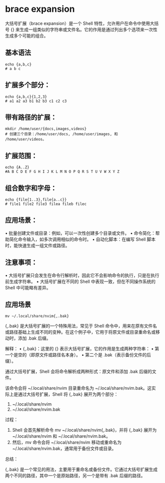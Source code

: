 # brace expansion

大括号扩展（brace expansion）是一个 Shell 特性，允许用户在命令中使用大括号 {} 来生成一组类似的字符串或文件名。它的作用是通过列出多个选项来一次性生成多个可能的组合。

## 基本语法
```shell
echo {a,b,c}
# a b c
```

## 扩展多个部分：

```shell
echo {a,b,c}{1,2,3}
# a1 a2 a3 b1 b2 b3 c1 c2 c3
```
## 带有路径的扩展：

```shell
mkdir /home/user/{docs,images,videos}
# 创建三个目录：/home/user/docs, /home/user/images, 和 /home/user/videos。
```

## 扩展范围：

```shell
echo {A..Z}
#A B C D E F G H I J K L M N O P Q R S T U V W X Y Z
```


## 组合数字和字母：

```shell
echo {file{1..3},file{a..c}}
# file1 file2 file3 filea fileb filec
```

## 应用场景：
•	批量创建文件或目录：例如，可以一次性创建多个目录或文件。
•	命令简化：帮助简化命令输入，如多次调用相似的命令时。
•	自动化脚本：在编写 Shell 脚本时，能快速生成一组文件或路径。

## 注意事项：
•	大括号扩展只会发生在命令行解析时，因此它不会影响命令的执行，只是在执行前生成字符串。
•	大括号扩展在不同的 Shell 中表现一致，但在不同操作系统的 Shell 中可能略有差异。

## 应用场景
```shell
mv ~/.local/share/nvim{,.bak}
```
{,.bak} 是大括号扩展的一个特殊用法，常见于 Shell 命令中，用来在原有文件名或路径基础上生成不同的变种。在这个例子中，它用于将原文件或目录重命名或移动时，添加 .bak 后缀。

解释：
•	{,.bak}：这里的 {} 表示大括号扩展，它的作用是生成两种字符串：
•	第一个是空的（即原文件或路径名本身）。
•	第二个是 .bak（表示备份文件的后缀）。

通过大括号扩展，Shell 会将命令解析成两种形式：原文件和添加 .bak 后缀的文件。

该命令会将 ~/.local/share/nvim 目录重命名为 ~/.local/share/nvim.bak。这实际上是通过大括号扩展，Shell 将 {,.bak} 展开为两个部分：
1.	~/.local/share/nvim
2.	~/.local/share/nvim.bak

过程：
1.	Shell 会首先解析命令 mv ~/.local/share/nvim{,.bak}，并将 {,.bak} 展开为 ~/.local/share/nvim 和 ~/.local/share/nvim.bak。
2.	然后，mv 命令会将 ~/.local/share/nvim 移动或重命名为 ~/.local/share/nvim.bak，通常用于备份文件或目录。

总结：

{,.bak} 是一个常见的用法，主要用于重命名或备份文件。它通过大括号扩展生成两个不同的路径，其中一个是原始路径，另一个是带有 .bak 后缀的路径。